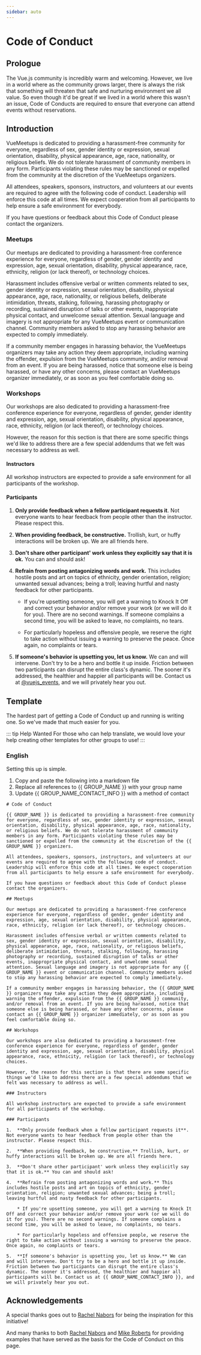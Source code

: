```yaml
---
sidebar: auto
---
```


# Code of Conduct

## Prologue

The Vue.js community is incredibly warm and welcoming. However, we live in a world where as the community grows larger, there is always the risk that something will threaten that safe and nurturing environment we all value. So even though it'd be great if we lived in a world where this wasn't an issue, Code of Conducts are required to ensure that everyone can attend events without reservations.

## Introduction

VueMeetups is dedicated to providing a harassment-free community for everyone, regardless of sex, gender identity or expression, sexual orientation, disability, physical appearance, age, race, nationality, or religious beliefs. We do not tolerate harassment of community members in any form. Participants violating these rules may be sanctioned or expelled from the community at the discretion of the VueMeetups organizers.

All attendees, speakers, sponsors, instructors, and volunteers at our events are required to agree with the following code of conduct. Leadership will enforce this code at all times. We expect cooperation from all participants to help ensure a safe environment for everybody.

If you have questions or feedback about this Code of Conduct please contact the organizers.

### Meetups

Our meetups are dedicated to providing a harassment-free conference experience for everyone, regardless of gender, gender identity and expression, age, sexual orientation, disability, physical appearance, race, ethnicity, religion (or lack thereof), or technology choices.

Harassment includes offensive verbal or written comments related to sex, gender identity or expression, sexual orientation, disability, physical appearance, age, race, nationality, or religious beliefs, deliberate intimidation, threats, stalking, following, harassing photography or recording, sustained disruption of talks or other events, inappropriate physical contact, and unwelcome sexual attention. Sexual language and imagery is not appropriate for any VueMeetups event or communication channel. Community members asked to stop any harassing behavior are expected to comply immediately.

If a community member engages in harassing behavior, the VueMeetups organizers may take any action they deem appropriate, including warning the offender, expulsion from the VueMeetups community, and/or removal from an event. If you are being harassed, notice that someone else is being harassed, or have any other concerns, please contact an VueMeetups organizer immediately, or as soon as you feel comfortable doing so.

### Workshops

Our workshops are also dedicated to providing a harassment-free conference experience for everyone, regardless of gender, gender identity and expression, age, sexual orientation, disability, physical appearance, race, ethnicity, religion (or lack thereof), or technology choices.

However, the reason for this section is that there are some specific things we'd like to address there are a few special addendums that we felt was necessary to address as well.

#### Instructors

All workshop instructors are expected to provide a safe environment for all participants of the workshop.

#### Participants

1.  **Only provide feedback when a fellow participant requests it**. Not everyone wants to hear feedback from people other than the instructor. Please respect this.

2.  **When providing feedback, be constructive.** Trollish, kurt, or huffy interactions will be broken up. We are all friends here.

3.  **Don't share other participant' work unless they explicitly say that it is ok.** You can and should ask!

4.  **Refrain from posting antagonizing words and work.** This includes hostile posts and art on topics of ethnicity, gender orientation, religion; unwanted sexual advances; being a troll; leaving hurtful and nasty feedback for other participants.

    * If you're upsetting someone, you will get a warning to Knock It Off and correct your behavior and/or remove your work (or we will do it for you). There are no second warnings. If someone complains a second time, you will be asked to leave, no complaints, no tears.

    * For particularly hopeless and offensive people, we reserve the right to take action without issuing a warning to preserve the peace. Once again, no complaints or tears.

5.  **If someone's behavior is upsetting you, let us know.** We can and will intervene. Don't try to be a hero and bottle it up inside. Friction between two participants can disrupt the entire class's dynamic. The sooner it's addressed, the healthier and happier all participants will be. Contact us at [@vuejs_events](https://twitter.com/vuejs_events), and we will privately hear you out.

## Template

The hardest part of getting a Code of Conduct up and running is writing one. So we've made that much easier for you.

::: tip Help Wanted
For those who can help translate, we would love your help creating other templates for other groups to use!
:::

### English

Setting this up is simple.

1.  Copy and paste the following into a markdown file
2.  Replace all references to {{ GROUP_NAME }} with your group name
3.  Update {{ GROUP_NAME_CONTACT_INFO }} with a method of contact

```
# Code of Conduct

{{ GROUP_NAME }} is dedicated to providing a harassment-free community for everyone, regardless of sex, gender identity or expression, sexual orientation, disability, physical appearance, age, race, nationality, or religious beliefs. We do not tolerate harassment of community members in any form. Participants violating these rules may be sanctioned or expelled from the community at the discretion of the {{ GROUP_NAME }} organizers.

All attendees, speakers, sponsors, instructors, and volunteers at our events are required to agree with the following code of conduct. Leadership will enforce this code at all times. We expect cooperation from all participants to help ensure a safe environment for everybody.

If you have questions or feedback about this Code of Conduct please contact the organizers.

## Meetups

Our meetups are dedicated to providing a harassment-free conference experience for everyone, regardless of gender, gender identity and expression, age, sexual orientation, disability, physical appearance, race, ethnicity, religion (or lack thereof), or technology choices.

Harassment includes offensive verbal or written comments related to sex, gender identity or expression, sexual orientation, disability, physical appearance, age, race, nationality, or religious beliefs, deliberate intimidation, threats, stalking, following, harassing photography or recording, sustained disruption of talks or other events, inappropriate physical contact, and unwelcome sexual attention. Sexual language and imagery is not appropriate for any {{ GROUP_NAME }} event or communication channel. Community members asked to stop any harassing behavior are expected to comply immediately.

If a community member engages in harassing behavior, the {{ GROUP_NAME }} organizers may take any action they deem appropriate, including warning the offender, expulsion from the {{ GROUP_NAME }} community, and/or removal from an event. If you are being harassed, notice that someone else is being harassed, or have any other concerns, please contact an {{ GROUP_NAME }} organizer immediately, or as soon as you feel comfortable doing so.

## Workshops

Our workshops are also dedicated to providing a harassment-free conference experience for everyone, regardless of gender, gender identity and expression, age, sexual orientation, disability, physical appearance, race, ethnicity, religion (or lack thereof), or technology choices.

However, the reason for this section is that there are some specific things we'd like to address there are a few special addendums that we felt was necessary to address as well.

### Instructors

All workshop instructors are expected to provide a safe environment for all participants of the workshop.

### Participants

1.  **Only provide feedback when a fellow participant requests it**. Not everyone wants to hear feedback from people other than the instructor. Please respect this.

2.  **When providing feedback, be constructive.** Trollish, kurt, or huffy interactions will be broken up. We are all friends here.

3.  **Don't share other participant' work unless they explicitly say that it is ok.** You can and should ask!

4.  **Refrain from posting antagonizing words and work.** This includes hostile posts and art on topics of ethnicity, gender orientation, religion; unwanted sexual advances; being a troll; leaving hurtful and nasty feedback for other participants.

    * If you're upsetting someone, you will get a warning to Knock It Off and correct your behavior and/or remove your work (or we will do it for you). There are no second warnings. If someone complains a second time, you will be asked to leave, no complaints, no tears.

    * For particularly hopeless and offensive people, we reserve the right to take action without issuing a warning to preserve the peace. Once again, no complaints or tears.

5.  **If someone's behavior is upsetting you, let us know.** We can and will intervene. Don't try to be a hero and bottle it up inside. Friction between two participants can disrupt the entire class's dynamic. The sooner it's addressed, the healthier and happier all participants will be. Contact us at {{ GROUP_NAME_CONTACT_INFO }}, and we will privately hear you out.
```

## Acknowledgements

A special thanks goes out to [Rachel Nabors](https://twitter.com/rachelnabors) for being the inspiration for this initiative!

And many thanks to both [Rachel Nabors](https://twitter.com/rachelnabors) and [Mike Roberts](https://twitter.com/mikebroberts) for providing examples that have served as the basis for the Code of Conduct on this page.
